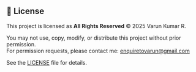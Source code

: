 ## 📄 License  
This project is licensed as **All Rights Reserved** © 2025 Varun Kumar R.  

You may not use, copy, modify, or distribute this project without prior permission.  
For permission requests, please contact me: enquiretovarun@gmail.com  

See the [LICENSE](./LICENSE) file for details. 
